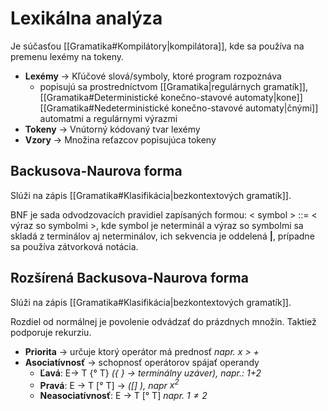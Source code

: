 # Lexikálna analýza
Je súčasťou [[Gramatika#Kompilátory|kompilátora]], kde sa používa na premenu lexémy na tokeny.

- **Lexémy** -> Kľúčové slová/symboly, ktoré program rozpoznáva
	- popisujú sa prostredníctvom [[Gramatika|regulárnych gramatík]], [[Gramatika#Deterministické konečno-stavové automaty|kone]][[Gramatika#Nedeterministické konečno-stavové automaty|čnými]] automatmi a regulárnymi výrazmi
- **Tokeny** -> Vnútorný kódovaný tvar lexémy
- **Vzory** -> Množina reťazcov popisujúca tokeny

## Backusova-Naurova forma
Slúži na zápis [[Gramatika#Klasifikácia|bezkontextových gramatík]].

BNF je sada odvodzovacích pravidiel zapísaných formou:
< symbol > ::= < výraz so symbolmi >,
kde symbol je neterminál a výraz so symbolmi sa skladá z terminálov aj neterminálov, ich sekvencia je oddelená **|**, prípadne sa používa zátvorková notácia.

## Rozšírená Backusova-Naurova forma
Slúži na zápis [[Gramatika#Klasifikácia|bezkontextových gramatík]].

Rozdiel od normálnej je povolenie odvádzať do prázdnych množín. Taktiež podporuje rekurziu.

- **Priorita** -> určuje ktorý operátor má prednosť *napr. x > +*
- **Asociatívnosť** -> schopnosť operátorov spájať operandy
	- **Ľavá**: E-> T {° T} *({ } -> terminálny uzáver), napr.: 1+2* 
	- **Pravá**: E -> T [° T] -> *([] ), napr $x^2$*
	- **Neasociatívnosť**: E -> T [° T] *napr. $1 \neq 2$*

